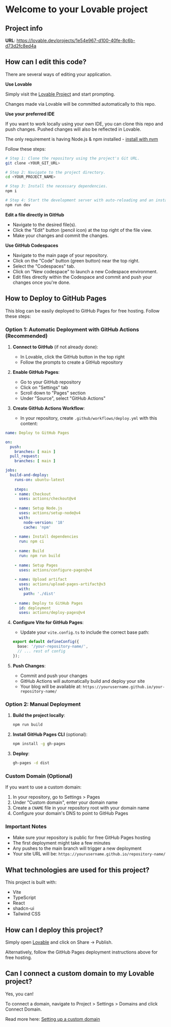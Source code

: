 
# Welcome to your Lovable project

## Project info

**URL**: https://lovable.dev/projects/1e54e967-d100-40fe-8c6b-d73d2fc8ed4a

## How can I edit this code?

There are several ways of editing your application.

**Use Lovable**

Simply visit the [Lovable Project](https://lovable.dev/projects/1e54e967-d100-40fe-8c6b-d73d2fc8ed4a) and start prompting.

Changes made via Lovable will be committed automatically to this repo.

**Use your preferred IDE**

If you want to work locally using your own IDE, you can clone this repo and push changes. Pushed changes will also be reflected in Lovable.

The only requirement is having Node.js & npm installed - [install with nvm](https://github.com/nvm-sh/nvm#installing-and-updating)

Follow these steps:

```sh
# Step 1: Clone the repository using the project's Git URL.
git clone <YOUR_GIT_URL>

# Step 2: Navigate to the project directory.
cd <YOUR_PROJECT_NAME>

# Step 3: Install the necessary dependencies.
npm i

# Step 4: Start the development server with auto-reloading and an instant preview.
npm run dev
```

**Edit a file directly in GitHub**

- Navigate to the desired file(s).
- Click the "Edit" button (pencil icon) at the top right of the file view.
- Make your changes and commit the changes.

**Use GitHub Codespaces**

- Navigate to the main page of your repository.
- Click on the "Code" button (green button) near the top right.
- Select the "Codespaces" tab.
- Click on "New codespace" to launch a new Codespace environment.
- Edit files directly within the Codespace and commit and push your changes once you're done.

## How to Deploy to GitHub Pages

This blog can be easily deployed to GitHub Pages for free hosting. Follow these steps:

### Option 1: Automatic Deployment with GitHub Actions (Recommended)

1. **Connect to GitHub** (if not already done):
   - In Lovable, click the GitHub button in the top right
   - Follow the prompts to create a GitHub repository

2. **Enable GitHub Pages**:
   - Go to your GitHub repository
   - Click on "Settings" tab
   - Scroll down to "Pages" section
   - Under "Source", select "GitHub Actions"

3. **Create GitHub Actions Workflow**:
   - In your repository, create `.github/workflows/deploy.yml` with this content:

```yaml
name: Deploy to GitHub Pages

on:
  push:
    branches: [ main ]
  pull_request:
    branches: [ main ]

jobs:
  build-and-deploy:
    runs-on: ubuntu-latest
    
    steps:
    - name: Checkout
      uses: actions/checkout@v4
      
    - name: Setup Node.js
      uses: actions/setup-node@v4
      with:
        node-version: '18'
        cache: 'npm'
        
    - name: Install dependencies
      run: npm ci
      
    - name: Build
      run: npm run build
      
    - name: Setup Pages
      uses: actions/configure-pages@v4
      
    - name: Upload artifact
      uses: actions/upload-pages-artifact@v3
      with:
        path: './dist'
        
    - name: Deploy to GitHub Pages
      id: deployment
      uses: actions/deploy-pages@v4
```

4. **Configure Vite for GitHub Pages**:
   - Update your `vite.config.ts` to include the correct base path:
   ```typescript
   export default defineConfig({
     base: '/your-repository-name/',
     // ... rest of config
   });
   ```

5. **Push Changes**:
   - Commit and push your changes
   - GitHub Actions will automatically build and deploy your site
   - Your blog will be available at: `https://yourusername.github.io/your-repository-name/`

### Option 2: Manual Deployment

1. **Build the project locally**:
   ```sh
   npm run build
   ```

2. **Install GitHub Pages CLI** (optional):
   ```sh
   npm install -g gh-pages
   ```

3. **Deploy**:
   ```sh
   gh-pages -d dist
   ```

### Custom Domain (Optional)

If you want to use a custom domain:

1. In your repository, go to Settings > Pages
2. Under "Custom domain", enter your domain name
3. Create a `CNAME` file in your repository root with your domain name
4. Configure your domain's DNS to point to GitHub Pages

### Important Notes

- Make sure your repository is public for free GitHub Pages hosting
- The first deployment might take a few minutes
- Any pushes to the main branch will trigger a new deployment
- Your site URL will be: `https://yourusername.github.io/repository-name/`

## What technologies are used for this project?

This project is built with:

- Vite
- TypeScript
- React
- shadcn-ui
- Tailwind CSS

## How can I deploy this project?

Simply open [Lovable](https://lovable.dev/projects/1e54e967-d100-40fe-8c6b-d73d2fc8ed4a) and click on Share -> Publish.

Alternatively, follow the GitHub Pages deployment instructions above for free hosting.

## Can I connect a custom domain to my Lovable project?

Yes, you can!

To connect a domain, navigate to Project > Settings > Domains and click Connect Domain.

Read more here: [Setting up a custom domain](https://docs.lovable.dev/tips-tricks/custom-domain#step-by-step-guide)
